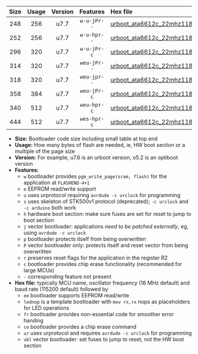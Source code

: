 |Size|Usage|Version|Features|Hex file|
|:-:|:-:|:-:|:-:|:--|
|248|256|u7.7|`w-u-jPr--`|[urboot_ata6612c_22mhz1184_57600bps_lednop_ur_vbl.hex](https://raw.githubusercontent.com/stefanrueger/urboot.hex/main/mcus/ata6612c/fcpu_22mhz1184/57600_bps/urboot_ata6612c_22mhz1184_57600bps_lednop_ur_vbl.hex)|
|252|256|u7.7|`w-u-hpr--`|[urboot_ata6612c_22mhz1184_57600bps_lednop_fr_ur.hex](https://raw.githubusercontent.com/stefanrueger/urboot.hex/main/mcus/ata6612c/fcpu_22mhz1184/57600_bps/urboot_ata6612c_22mhz1184_57600bps_lednop_fr_ur.hex)|
|296|320|u7.7|`w-u-jPr-c`|[urboot_ata6612c_22mhz1184_57600bps_lednop_fr_ce_ur_vbl.hex](https://raw.githubusercontent.com/stefanrueger/urboot.hex/main/mcus/ata6612c/fcpu_22mhz1184/57600_bps/urboot_ata6612c_22mhz1184_57600bps_lednop_fr_ce_ur_vbl.hex)|
|314|320|u7.7|`weu-jPr--`|[urboot_ata6612c_22mhz1184_57600bps_ee_lednop_ur_vbl.hex](https://raw.githubusercontent.com/stefanrueger/urboot.hex/main/mcus/ata6612c/fcpu_22mhz1184/57600_bps/urboot_ata6612c_22mhz1184_57600bps_ee_lednop_ur_vbl.hex)|
|318|320|u7.7|`weu-jpr--`|[urboot_ata6612c_22mhz1184_57600bps_ee_lednop_fr_ur_vbl.hex](https://raw.githubusercontent.com/stefanrueger/urboot.hex/main/mcus/ata6612c/fcpu_22mhz1184/57600_bps/urboot_ata6612c_22mhz1184_57600bps_ee_lednop_fr_ur_vbl.hex)|
|358|384|u7.7|`weu-jPr-c`|[urboot_ata6612c_22mhz1184_57600bps_ee_lednop_fr_ce_ur_vbl.hex](https://raw.githubusercontent.com/stefanrueger/urboot.hex/main/mcus/ata6612c/fcpu_22mhz1184/57600_bps/urboot_ata6612c_22mhz1184_57600bps_ee_lednop_fr_ce_ur_vbl.hex)|
|340|512|u7.7|`weu-hpr-c`|[urboot_ata6612c_22mhz1184_57600bps_ee_lednop_fr_ce_ur.hex](https://raw.githubusercontent.com/stefanrueger/urboot.hex/main/mcus/ata6612c/fcpu_22mhz1184/57600_bps/urboot_ata6612c_22mhz1184_57600bps_ee_lednop_fr_ce_ur.hex)|
|444|512|u7.7|`wes-hpr-c`|[urboot_ata6612c_22mhz1184_57600bps_ee_lednop_fr_ce.hex](https://raw.githubusercontent.com/stefanrueger/urboot.hex/main/mcus/ata6612c/fcpu_22mhz1184/57600_bps/urboot_ata6612c_22mhz1184_57600bps_ee_lednop_fr_ce.hex)|

- **Size:** Bootloader code size including small table at top end
- **Usage:** How many bytes of flash are needed, ie, HW boot section or a multiple of the page size
- **Version:** For example, u7.6 is an urboot version, o5.2 is an optiboot version
- **Features:**
  + `w` bootloader provides `pgm_write_page(sram, flash)` for the application at `FLASHEND-4+1`
  + `e` EEPROM read/write support
  + `u` uses urprotocol requiring `avrdude -c urclock` for programming
  + `s` uses skeleton of STK500v1 protocol (deprecated); `-c urclock` and `-c arduino` both work
  + `h` hardware boot section: make sure fuses are set for reset to jump to boot section
  + `j` vector bootloader: applications *need to be patched externally*, eg, using `avrdude -c urclock`
  + `p` bootloader protects itself from being overwritten
  + `P` vector bootloader only: protects itself and reset vector from being overwritten
  + `r` preserves reset flags for the application in the register R2
  + `c` bootloader provides chip erase functionality (recommended for large MCUs)
  + `-` corresponding feature not present
- **Hex file:** typically MCU name, oscillator frequency (16 MHz default) and baud rate (115200 default) followed by
  + `ee` bootloader supports EEPROM read/write
  + `lednop` is a template bootloader with `mov rx,rx` nops as placeholders for LED operations
  + `fr` bootloader provides non-essential code for smoother error handing
  + `ce` bootloader provides a chip erase command
  + `ur` uses urprotocol and requires `avrdude -c urclock` for programming
  + `vbl` vector bootloader: set fuses to jump to reset, not the HW boot section
